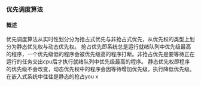 ### 优先调度算法
#### 概述
优先调度算法从实时性划分分为抢占式优先与非抢占式优先，从优先权的类型上划分为静态优先权与动态优先权。
抢占优先即系统总是运行就绪队列中优先级最高的程序，一个优先级低的程序会被优先级高的程序打断。非抢占优先是要等待正在运行的任务交出cpu后才执行就绪队列中优先级最高的程序。
静态优先权即程序的优先级不会改变，动态优先权中的程序会因等待增加优先级，执行降低优先级。
在嵌入式系统中往往是静态的抢占you x
